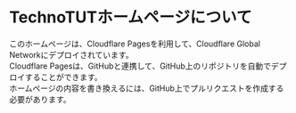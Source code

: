 # TechnoTUTホームページについて
このホームページは、Cloudflare Pagesを利用して、Cloudflare Global Networkにデプロイされています。  
Cloudflare Pagesは、GitHubと連携して、GitHub上のリポジトリを自動でデプロイすることができます。  
ホームページの内容を書き換えるには、GitHub上でプルリクエストを作成する必要があります。  
